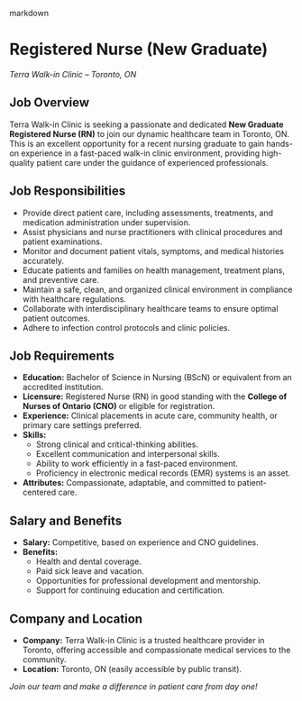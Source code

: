 markdown
# **Registered Nurse (New Graduate)**  
*Terra Walk-in Clinic – Toronto, ON*  

## **Job Overview**  
Terra Walk-in Clinic is seeking a passionate and dedicated **New Graduate Registered Nurse (RN)** to join our dynamic healthcare team in Toronto, ON. This is an excellent opportunity for a recent nursing graduate to gain hands-on experience in a fast-paced walk-in clinic environment, providing high-quality patient care under the guidance of experienced professionals.  

## **Job Responsibilities**  
- Provide direct patient care, including assessments, treatments, and medication administration under supervision.  
- Assist physicians and nurse practitioners with clinical procedures and patient examinations.  
- Monitor and document patient vitals, symptoms, and medical histories accurately.  
- Educate patients and families on health management, treatment plans, and preventive care.  
- Maintain a safe, clean, and organized clinical environment in compliance with healthcare regulations.  
- Collaborate with interdisciplinary healthcare teams to ensure optimal patient outcomes.  
- Adhere to infection control protocols and clinic policies.  

## **Job Requirements**  
- **Education:** Bachelor of Science in Nursing (BScN) or equivalent from an accredited institution.  
- **Licensure:** Registered Nurse (RN) in good standing with the **College of Nurses of Ontario (CNO)** or eligible for registration.  
- **Experience:** Clinical placements in acute care, community health, or primary care settings preferred.  
- **Skills:**  
  - Strong clinical and critical-thinking abilities.  
  - Excellent communication and interpersonal skills.  
  - Ability to work efficiently in a fast-paced environment.  
  - Proficiency in electronic medical records (EMR) systems is an asset.  
- **Attributes:** Compassionate, adaptable, and committed to patient-centered care.  

## **Salary and Benefits**  
- **Salary:** Competitive, based on experience and CNO guidelines.  
- **Benefits:**  
  - Health and dental coverage.  
  - Paid sick leave and vacation.  
  - Opportunities for professional development and mentorship.  
  - Support for continuing education and certification.  

## **Company and Location**  
- **Company:** Terra Walk-in Clinic is a trusted healthcare provider in Toronto, offering accessible and compassionate medical services to the community.  
- **Location:** Toronto, ON (easily accessible by public transit).  

*Join our team and make a difference in patient care from day one!*